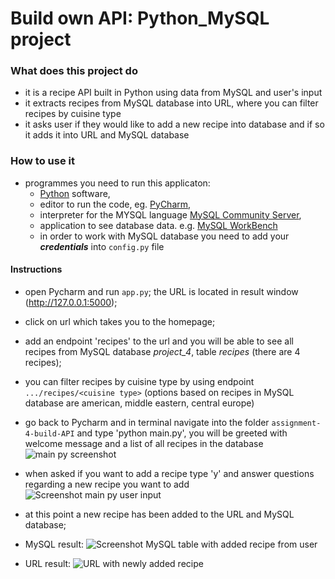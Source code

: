 # Build own API: Python_MySQL project

### What does this project do
- it is a recipe API built in Python using data from MySQL and user's input
- it extracts recipes from MySQL database into URL, where you can filter recipes by cuisine type
- it asks user if they would like to add a new recipe into database and if so it adds it into URL and MySQL database

### How to use it
- programmes you need to run this applicaton:
  - [Python](https://www.python.org/downloads/) software,
  - editor to run the code, eg. [PyCharm](https://www.jetbrains.com/pycharm/download/?section=windows),
  - interpreter for the MYSQL language [MySQL Community Server](https://dev.mysql.com/downloads/file/?id=526336),
  - application to see database data. e.g. [MySQL WorkBench](https://downloads.mysql.com/archives/workbench/)
  - in order to work with MySQL database you need to add your ***credentials*** into `config.py` file 
 #### Instructions

- open Pycharm and run `app.py`; the URL is located in result window (http://127.0.0.1:5000);
- click on url which takes you to the homepage;
- add an endpoint 'recipes' to the url and you will be able to see all recipes from MySQL database *project_4*, table *recipes* (there are 4 recipes);
- you can filter recipes by cuisine type by using endpoint `.../recipes/<cuisine type>` (options based on recipes in MySQL database are american, middle eastern, central europe)
- go back to Pycharm and in terminal navigate into the folder `assignment-4-build-API` and type 'python main.py', you will be greeted with welcome message and a list of all recipes in the database
  ![main py screenshot](https://github.com/maycuch/CFG-Assignments/assets/104008913/e764091c-0ba8-4ad4-97dd-4dabec50a0a5)

- when asked if you want to add a recipe type 'y' and answer questions regarding a new recipe you want to add
  ![Screenshot main py user input](https://github.com/maycuch/CFG-Assignments/assets/104008913/c0bbca9e-65be-4b3c-bc39-c8988a7193e5)

- at this point a new recipe has been added to the URL and MySQL database; 
- MySQL result:
 ![Screenshot MySQL table with added recipe from user](https://github.com/maycuch/CFG-Assignments/assets/104008913/45891de7-8015-4bfd-b696-71aab7015de9)

- URL result:
![URL with newly added recipe](https://github.com/maycuch/CFG-Assignments/assets/104008913/c14243d2-ca79-4295-9662-0d7f5bc7095b)


